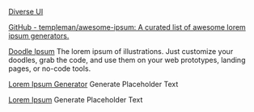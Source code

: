 
[Diverse UI](https://diverseui.com/)

[GitHub - templeman/awesome-ipsum: A curated list of awesome lorem ipsum generators.](https://github.com/templeman/awesome-ipsum)

[Doodle Ipsum](https://doodleipsum.com/)
The lorem ipsum of illustrations. Just customize your doodles, grab the code, and use them on your web prototypes, landing pages, or no-code tools.

[Lorem Ipsum Generator](https://apps.maximelafarie.com/lig/)
Generate Placeholder Text

[Lorem Ipsum](https://www.lipsum.com/)
Generate Placeholder Text
